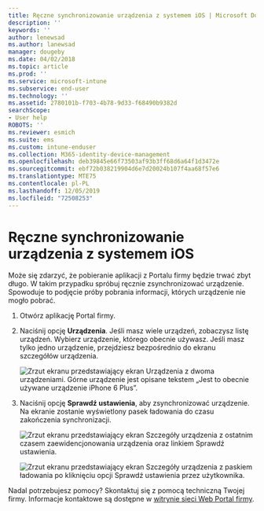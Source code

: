 ```yaml
---
title: Ręczne synchronizowanie urządzenia z systemem iOS | Microsoft Docs
description: ''
keywords: ''
author: lenewsad
ms.author: lanewsad
manager: dougeby
ms.date: 04/02/2018
ms.topic: article
ms.prod: ''
ms.service: microsoft-intune
ms.subservice: end-user
ms.technology: ''
ms.assetid: 2780101b-f703-4b78-9d33-f68490b9382d
searchScope:
- User help
ROBOTS: ''
ms.reviewer: esmich
ms.suite: ems
ms.custom: intune-enduser
ms.collection: M365-identity-device-management
ms.openlocfilehash: deb39845e66f73503af93b3ff68d6a64f1d3472e
ms.sourcegitcommit: ebf72b038219904d6e7d20024b107f4aa68f57e6
ms.translationtype: MTE75
ms.contentlocale: pl-PL
ms.lasthandoff: 12/05/2019
ms.locfileid: "72508253"
---
```

# <a name="sync-your-ios-device-manually"></a>Ręczne synchronizowanie urządzenia z systemem iOS

Może się zdarzyć, że pobieranie aplikacji z Portalu firmy będzie trwać zbyt długo. W takim przypadku spróbuj ręcznie zsynchronizować urządzenie. Spowoduje to podjęcie próby pobrania informacji, których urządzenie nie mogło pobrać.

1. Otwórz aplikację Portal firmy.

2. Naciśnij opcję **Urządzenia**. Jeśli masz wiele urządzeń, zobaczysz listę urządzeń. Wybierz urządzenie, którego obecnie używasz. Jeśli masz tylko jedno urządzenie, przejdziesz bezpośrednio do ekranu szczegółów urządzenia.

    ![Zrzut ekranu przedstawiający ekran Urządzenia z dwoma urządzeniami. Górne urządzenie jest opisane tekstem „Jest to obecnie używane urządzenie iPhone 6 Plus”.](/intune-user-help/media/ios_sync_1_CP_after_1804.png)

3. Naciśnij opcję **Sprawdź ustawienia**, aby zsynchronizować urządzenie. Na ekranie zostanie wyświetlony pasek ładowania do czasu zakończenia synchronizacji.

    ![Zrzut ekranu przedstawiający ekran Szczegóły urządzenia z ostatnim czasem zaewidencjonowania urządzenia oraz linkiem Sprawdź ustawienia.](/intune-user-help/media/ios_sync_2_CP_after_1804.png)  

   ![Zrzut ekranu przedstawiający ekran Szczegóły urządzenia z paskiem ładowania po kliknięciu opcji Sprawdź ustawienia przez użytkownika.](/intune-user-help/media/ios_sync_3_CP-after_1804.png)

Nadal potrzebujesz pomocy? Skontaktuj się z pomocą techniczną Twojej firmy. Informacje kontaktowe są dostępne w [witrynie sieci Web Portal firmy](https://go.microsoft.com/fwlink/?linkid=2010980).

